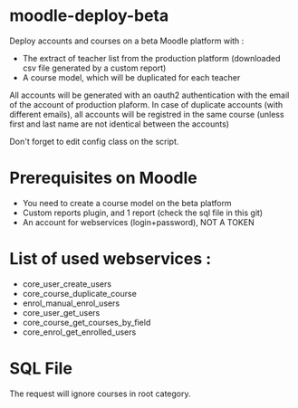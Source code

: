 # moodle-deploy-beta
Deploy accounts and courses on a beta Moodle platform with :
- The extract of teacher list from the production platform (downloaded csv file generated by a custom report)
- A course model, which will be duplicated for each teacher

All accounts will be generated with an oauth2 authentication with the email of the account of production plaform.
In case of duplicate accounts (with different emails), all accounts will be registred in the same course (unless first and last name are not identical between the accounts)

Don't forget to edit config class on the script.

# Prerequisites on Moodle
- You need to create a course model on the beta platform
- Custom reports plugin, and 1 report (check the sql file in this git)
- An account for webservices (login+password), NOT A TOKEN

# List of used webservices :
- core_user_create_users
- core_course_duplicate_course
- enrol_manual_enrol_users
- core_user_get_users
- core_course_get_courses_by_field
- core_enrol_get_enrolled_users

# SQL File
The request will ignore courses in root category.

